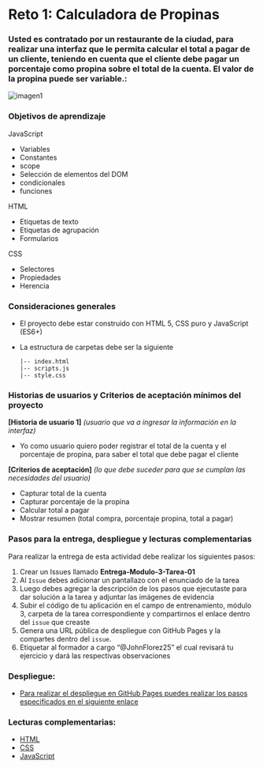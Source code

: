 # Reto 1: Calculadora de Propinas

### Usted es contratado por un restaurante de la ciudad, para realizar una interfaz que le permita calcular el total a pagar de un cliente, teniendo en cuenta que el cliente debe pagar un porcentaje como propina sobre el total de la cuenta. El valor de la propina puede ser variable.:

![imagen1](https://storage.googleapis.com/academia-geek-general-bucket/modulo-3/modulo_3_reto_1.png)


### Objetivos de aprendizaje

JavaScript

-	Variables
-	Constantes
-	scope
-	Selección de elementos del DOM
-	condicionales
-	funciones

 HTML

-	Etiquetas de texto
-	Etiquetas de agrupación
-	Formularios

 CSS

-	Selectores
-	Propiedades
-	Herencia

### Consideraciones generales

- El proyecto debe estar construido con HTML 5, CSS puro y JavaScript (ES6+)

- La estructura de carpetas debe ser la siguiente

      |-- index.html
      |-- scripts.js
      |-- style.css


### Historias de usuarios y Criterios de aceptación mínimos del proyecto

**[Historia de usuario 1]** 
*(usuario que va a ingresar la información en la interfaz)*

- Yo como usuario quiero poder registrar el total de la cuenta y el porcentaje de propina, para saber el total que debe pagar el cliente

**[Criterios de aceptación]** 
*(lo que debe suceder para que se cumplan las necesidades del usuario)*

- Capturar total de la cuenta
- Capturar porcentaje de la propina
- Calcular total a pagar
- Mostrar resumen (total compra, porcentaje propina, total a pagar)


###	Pasos para la entrega, despliegue y lecturas complementarias

 Para realizar la entrega de esta actividad debe realizar los siguientes pasos:

1. Crear un Issues llamado **Entrega-Modulo-3-Tarea-01**
2. Al `Issue` debes adicionar un pantallazo con el enunciado de la tarea
3. Luego debes agregar la descripción de los pasos que ejecutaste para dar solución a la tarea y adjuntar las imágenes de evidencia
4.	Subir el código de tu aplicación en el campo de entrenamiento, módulo 3, carpeta de la tarea correspondiente y compartirnos el enlace dentro del `issue` que creaste
5. Genera una URL pública de despliegue con GitHub Pages y la compartes dentro del `issue`.
6.	Etiquetar al formador a cargo “@JohnFlorez25” el cual revisará tu ejercicio y dará las respectivas observaciones

### Despliegue:
- [Para realizar el despliegue en GitHub Pages puedes realizar los pasos especificados en el siguiente enlace](htpts://docs.github.com/es/pages/getting-started-with-github-pages/configuring-a-publishing-source-for-your-github-pages-site)

### Lecturas complementarias:
- [HTML](https://lenguajehtml.com/html/)
- [CSS](https://lenguajecss.com/css/)
- [JavaScript](https://lenguajejs.com/javascript/) 

